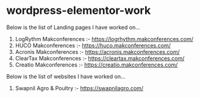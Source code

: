 # wordpress-elementor-work

Below is the list of Landing pages I have worked on...
1. LogRythm Makconferences :- <a>https://logrhythm.makconferences.com/</a>
2. HUCO Makconferences :- <a>https://huco.makconferences.com/</a>
3. Acronis Makconferences :- <a>https://acronis.makconferences.com/</a>
4. ClearTax Makconferences :- <a>https://cleartax.makconferences.com/</a>
5. Creatio Makconferences :- <a>https://creatio.makconferences.com/</a>

Below is the list of websites I have worked on...
1. Swapnil Agro & Poultry :- <a>https://swapnilagro.com/</a>
